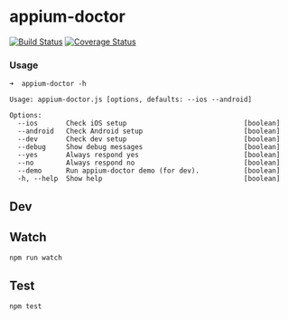 appium-doctor
===================

[![Build Status](https://travis-ci.org/appium/appium-doctor.svg?branch=master)](https://travis-ci.org/appium/appium-doctor)
[![Coverage Status](https://coveralls.io/repos/appium/appium-doctor/badge.svg?branch=sebv-doctor-who)](https://coveralls.io/r/appium/appium-doctor?branch=sebv-doctor-who)
### Usage

```
➜  appium-doctor -h

Usage: appium-doctor.js [options, defaults: --ios --android]

Options:
  --ios       Check iOS setup                             [boolean]
  --android   Check Android setup                         [boolean]
  --dev       Check dev setup                             [boolean]
  --debug     Show debug messages                         [boolean]
  --yes       Always respond yes                          [boolean]
  --no        Always respond no                           [boolean]
  --demo      Run appium-doctor demo (for dev).           [boolean]
  -h, --help  Show help                                   [boolean]
```

## Dev

## Watch

```
npm run watch
```

## Test

```
npm test
```
